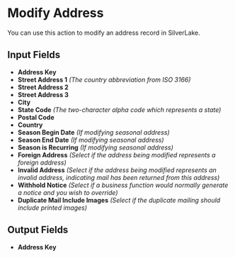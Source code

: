 # Modify Address

You can use this action to modify an address record in SilverLake.

## Input Fields

- **Address Key**
- **Street Address 1** *(The country abbreviation from ISO 3166)*
- **Street Address 2**
- **Street Address 3**
- **City**
- **State Code** *(The two-character alpha code which represents a state)*
- **Postal Code**
- **Country**
- **Season Begin Date** *(If modifying seasonal address)*
- **Season End Date** *(If modifying seasonal address)*
- **Season is Recurring** *(If modifying seasonal address)*
- **Foreign Address** *(Select if the address being modified represents a foreign address)*
- **Invalid Address** *(Select if the address being modified represents an invalid address, indicating mail has been returned from this address)*
- **Withhold Notice** *(Select if a business function would normally generate a notice and you wish to override)*
- **Duplicate Mail Include Images** *(Select if the duplicate mailing should include printed images)*

## Output Fields

- **Address Key**
